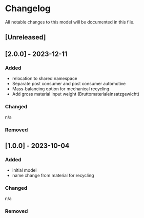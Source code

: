 # Changelog
All notable changes to this model will be documented in this file.

## [Unreleased]

## [2.0.0] - 2023-12-11
### Added
- relocation to shared namespace
- Separate post consumer and post consumer automotive
- Mass-balancing option for mechanical recycling
- Add gross material input weight (Bruttomaterialeinsatzgewicht)


### Changed
n/a

### Removed

## [1.0.0] - 2023-10-04
### Added
- initial model
- name change from material for recycling

### Changed
n/a

### Removed

